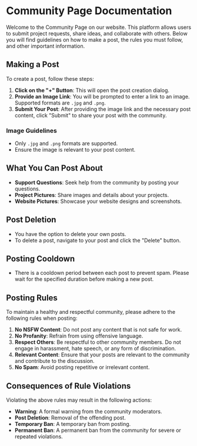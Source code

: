 # Community Page Documentation

Welcome to the Community Page on our website. This platform allows users to submit project requests, share ideas, and collaborate with others. Below you will find guidelines on how to make a post, the rules you must follow, and other important information.

## Making a Post

To create a post, follow these steps:

1. **Click on the "+" Button**: This will open the post creation dialog.
2. **Provide an Image Link**: You will be prompted to enter a link to an image. Supported formats are `.jpg` and `.png`.
3. **Submit Your Post**: After providing the image link and the necessary post content, click "Submit" to share your post with the community.

### Image Guidelines

- Only `.jpg` and `.png` formats are supported.
- Ensure the image is relevant to your post content.

## What You Can Post About

- **Support Questions**: Seek help from the community by posting your questions.
- **Project Pictures**: Share images and details about your projects.
- **Website Pictures**: Showcase your website designs and screenshots.

## Post Deletion

- You have the option to delete your own posts.
- To delete a post, navigate to your post and click the "Delete" button.

## Posting Cooldown

- There is a cooldown period between each post to prevent spam. Please wait for the specified duration before making a new post.

## Posting Rules

To maintain a healthy and respectful community, please adhere to the following rules when posting:

1. **No NSFW Content**: Do not post any content that is not safe for work.
2. **No Profanity**: Refrain from using offensive language.
3. **Respect Others**: Be respectful to other community members. Do not engage in harassment, hate speech, or any form of discrimination.
4. **Relevant Content**: Ensure that your posts are relevant to the community and contribute to the discussion.
5. **No Spam**: Avoid posting repetitive or irrelevant content.

## Consequences of Rule Violations

Violating the above rules may result in the following actions:

- **Warning**: A formal warning from the community moderators.
- **Post Deletion**: Removal of the offending post.
- **Temporary Ban**: A temporary ban from posting.
- **Permanent Ban**: A permanent ban from the community for severe or repeated violations.


